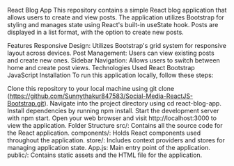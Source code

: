 
React Blog App
This repository contains a simple React blog application that allows users to create and view posts. The application utilizes Bootstrap for styling and manages state using React's built-in useState hook. Posts are displayed in a list format, with the option to create new posts.

Features
Responsive Design: Utilizes Bootstrap's grid system for responsive layout across devices.
Post Management: Users can view existing posts and create new ones.
Sidebar Navigation: Allows users to switch between home and create post views.
Technologies Used
React
Bootstrap
JavaScript
Installation
To run this application locally, follow these steps:

Clone this repository to your local machine using git clone (https://github.com/Sunnythakur847583/Social-Media-ReactJS-Bootstrap.git).
Navigate into the project directory using cd react-blog-app.
Install dependencies by running npm install.
Start the development server with npm start.
Open your web browser and visit http://localhost:3000 to view the application.
Folder Structure
src/: Contains all the source code for the React application.
components/: Holds React components used throughout the application.
store/: Includes context providers and stores for managing application state.
App.js: Main entry point of the application.
public/: Contains static assets and the HTML file for the application.
